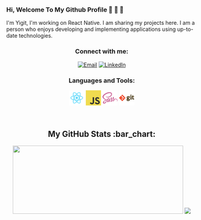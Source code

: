 ### Hi, Welcome To My Github Profile 👋 👋 👋

I'm Yigit, I'm working on React Native. I am sharing my projects here. I am a person who enjoys developing and implementing applications using up-to-date technologies.
<h3 align="center">Connect with me:</h3>

<p align="center">
<a href="mailto:yigitsargin@gmail.com"><img alt="Email" src="https://img.shields.io/badge/Email-yigitsargin@gmail.com-blue?style=flat&logo=gmail"></a>
<a href="https://www.linkedin.com/in/yigitsargin/" target="_blank"><img alt="LinkedIn" src="https://img.shields.io/badge/LinkedIn-@yigitsargin-blue?style=flat&logo=linkedin"></a>
</p>

<h3 align="center">Languages and Tools:</h3>
<p align="center">

<img src="https://raw.githubusercontent.com/github/explore/80688e429a7d4ef2fca1e82350fe8e3517d3494d/topics/react/react.png" width="40" height="40" />
<img src="https://raw.githubusercontent.com/github/explore/80688e429a7d4ef2fca1e82350fe8e3517d3494d/topics/javascript/javascript.png" width="40" height="40" />
<img src="https://raw.githubusercontent.com/github/explore/80688e429a7d4ef2fca1e82350fe8e3517d3494d/topics/sass/sass.png" width="40" height="40" />
<img src="https://raw.githubusercontent.com/github/explore/80688e429a7d4ef2fca1e82350fe8e3517d3494d/topics/git/git.png" width="40" height="40" />
</p>
<br/>


<h2 align="center">My GitHub Stats :bar_chart:</h2>
<p align="center">
  <img src="https://github-readme-stats.vercel.app/api?username=yigitsarginn&show_icons=true&theme=tokyonight" width="450" height="180">
  <img src="https://github-readme-stats.vercel.app/api/top-langs/?username=yigitsarginn&layout=compact&theme=tokyonight" height="180">
</p>
